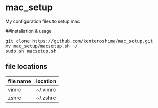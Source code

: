# mac_setup
My configuration files to setup mac

##installation & usage
<pre>
git clone https://github.com/kenteroshima/mac_setup.git
mv mac_setup/macsetup.sh ~/
sudo sh macsetup.sh
</pre>

## file locations

|file name |location |
|----------|----------|
|vimrc |~/.vimrc |
|zshrc |~/.zshrc |
